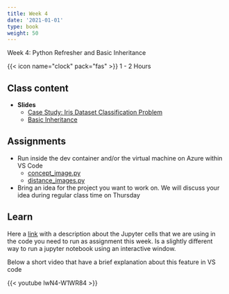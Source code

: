 ```yaml
---
title: Week 4
date: '2021-01-01'
type: book
weight: 50
---
```


Week 4: Python Refresher and Basic Inheritance

<!--more-->

{{< icon name="clock" pack="fas" >}} 1 - 2 Hours

## Class content

- **Slides**
    - [Case Study: Iris Dataset Classification Problem](https://docs.google.com/presentation/d/1eWx7L2RfxmfWL7xL9umvxCgU855xy5bcnBRRm33f8kI/edit?usp=sharing)
    - [Basic Inheritance](https://docs.google.com/presentation/d/1216uL3GXLOr7Lo2zRN93AznPA5pIQ6-a72ZlICYZFQ0/edit?usp=sharing)

## Assignments

- Run inside the dev container and/or the virtual machine on Azure within VS Code
    - [concept_image.py](https://github.com/jdposada/oop_202201/blob/main/src/ch_01/concept_image.py)
    - [distance_images.py](https://github.com/jdposada/oop_202201/blob/main/src/ch_01/distance_images.py)
- Bring an idea for the project you want to work on. We will discuss your idea during regular class time on Thursday

## Learn

Here a [link](https://code.visualstudio.com/docs/python/jupyter-support-py#_jupyter-code-cells) with a description about the Jupyter cells that we are using in the code you need to run as assignment this week. Is a slightly different way to run a jupyter notebook using an interactive window.

Below a short video that have a brief explanation about this feature in VS code

{{< youtube lwN4-W1WR84 >}}